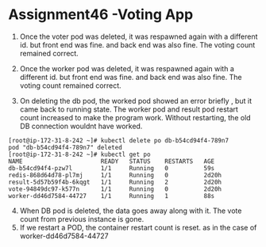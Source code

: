 # Assignment46 -Voting App
1. Once the voter pod was deleted, it was respawned again with a different id. but front end was fine. and back end was also fine. The voting count remained correct.

2. Once the worker pod was deleted, it was respawned again with a different id. but front end was fine. and back end was also fine. The voting count remained correct.

3. On deleting the db pod, the worked pod showed an error briefly , but it came back to running state. The worker pod and result pod restart count increased to make the program work. Without restarting, the old DB connection wouldnt have worked. 
``` 
[root@ip-172-31-8-242 ~]# kubectl delete po db-b54cd94f4-789n7
pod "db-b54cd94f4-789n7" deleted
[root@ip-172-31-8-242 ~]# kubectl get po
NAME                      READY   STATUS    RESTARTS   AGE
db-b54cd94f4-pzw7l        1/1     Running   0          59s
redis-868d64d78-pl7mj     1/1     Running   0          2d20h
result-5d57b59f4b-6kqgt   1/1     Running   2          2d20h
vote-94849dc97-k577n      1/1     Running   0          2d20h
worker-dd46d7584-44727    1/1     Running   1          88s
```
4. When DB pod is deleted, the data goes away along with it. The vote count from previous instance is gone. 
5. If we restart a POD, the container restart count is reset. as in the case of worker-dd46d7584-44727
